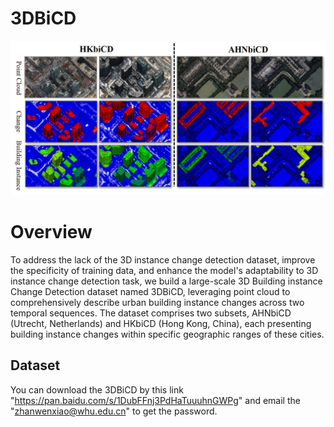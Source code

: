 # 3DBiCD
<p align="center">
   <img src="Dataset_show_2.jpg" >      
</p>

# Overview
To address the lack of the 3D instance change detection dataset, improve the specificity of training data, and enhance the model's adaptability to 3D instance change detection task, we build a large-scale 3D Building instance Change Detection dataset named 3DBiCD, leveraging point cloud to comprehensively describe urban building instance changes across two temporal sequences. The dataset comprises two subsets, AHNbiCD (Utrecht, Netherlands) and HKbiCD (Hong Kong, China), each presenting building instance changes within specific geographic ranges of these cities.

## Dataset
You can download the 3DBiCD by this link "https://pan.baidu.com/s/1DubFFnj3PdHaTuuuhnGWPg" and email the "zhanwenxiao@whu.edu.cn" to get the password.
